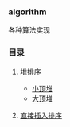 ### algorithm
各种算法实现

### 目录

1. 堆排序
    * [小顶堆](./heap/minHeap.php)    
    * [大顶堆](./heap/maxHeap.php)    
    
2. [直接插入排序](./StraightInsertionSort.php)